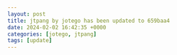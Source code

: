 ```yaml
---
layout: post
title: jtpang by jotego has been updated to 659baa4
date: 2024-02-02 16:42:35 +0000
categories: [jotego, jtpang]
tags: [update]
---
```


